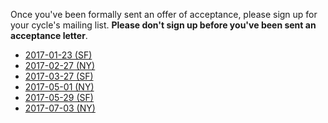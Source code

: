 Once you've been formally sent an offer of acceptance, please sign up
for your cycle's mailing list. **Please don't sign up before you've
been sent an acceptance letter**.

* [2017-01-23 (SF)][2017-01-23-sf]
* [2017-02-27 (NY)][2017-02-27-ny]
* [2017-03-27 (SF)][2017-03-27-sf]
* [2017-05-01 (NY)][2017-05-01-ny]
* [2017-05-29 (SF)][2017-05-29-sf]
* [2017-07-03 (NY)][2017-07-03-ny]

[2017-01-23-sf]: https://groups.google.com/a/appacademy.io/forum/#!forum/2017-01-23-sf
[2017-02-27-ny]: https://groups.google.com/a/appacademy.io/forum/#!forum/2017-02-27-ny
[2017-03-27-sf]: https://groups.google.com/a/appacademy.io/forum/#!forum/2017-03-27-sf
[2017-05-01-ny]: https://groups.google.com/a/appacademy.io/forum/#!forum/2017-05-01-ny
[2017-05-29-sf]: https://groups.google.com/a/appacademy.io/forum/#!forum/2017-05-29-sf
[2017-07-03-ny]: https://groups.google.com/a/appacademy.io/forum/#!forum/2017-07-03-ny

